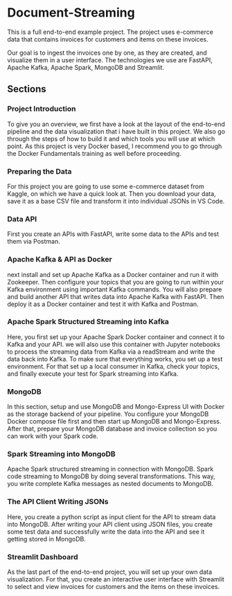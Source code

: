 # Document-Streaming

This is a full end-to-end example project. The project uses e-commerce data that contains invoices for customers and items on these invoices.

Our goal is to ingest the invoices one by one, as they are created, and visualize them in a user interface. The technologies we use are FastAPI, Apache Kafka, Apache Spark, MongoDB and Streamlit.

## Sections
### Project Introduction
To give you an overview, we first have a look at the layout of the end-to-end pipeline and the data visualization that i have  built in this project. We also go through the steps of how to build it and which tools you will use at which point. As this project is very Docker based, I recommend you to go through the Docker Fundamentals training as well before proceeding.

### Preparing the Data
For this project you are going to use some e-commerce dataset from Kaggle, on which we have a quick look at. Then you download your data, save it as a base CSV file and transform it into individual JSONs in VS Code.

### Data API
First you create an APIs with FastAPI, write some data to the APIs and test them via Postman.

### Apache Kafka & API as Docker
next install and set up Apache Kafka as a Docker container and run it with Zookeeper. Then  configure your topics that you are going to run within your Kafka environment using important Kafka commands.
You will also prepare and build another API that writes data into Apache Kafka with FastAPI. Then  deploy it as a Docker container and test it with Kafka and Postman.

### Apache Spark Structured Streaming into Kafka
Here, you first set up your Apache Spark Docker container and connect it to Kafka and your API. we will also use this container with Jupyter notebooks to process the streaming data from Kafka via a readStream and write the data back into Kafka.
To make sure that everything works, you set up a test environment. For that set up a local consumer in Kafka, check your topics, and finally execute your test for Spark streaming into Kafka.

### MongoDB
In this section, setup and use MongoDB and Mongo-Express UI with Docker as the storage backend of your pipeline. You configure your MongoDB Docker compose file first and then start up MongoDB and Mongo-Express. After that,  prepare your MongoDB database and invoice collection so you can work with your Spark code.

### Spark Streaming into MongoDB
Apache Spark structured streaming in connection with MongoDB. Spark code streaming to MongoDB by doing several transformations. This way, you  write complete Kafka messages as nested documents to MongoDB.

### The API Client Writing JSONs
Here, you create a python script as input client for the API to stream data into MongoDB. After writing your API client using JSON files, you create some test data and successfully write the data into the API and see it getting stored in MongoDB. 

### Streamlit Dashboard
As the last part of the end-to-end project, you will set up your own data visualization. For that, you create an interactive user interface with Streamlit to select and view invoices for customers and the items on these invoices.
